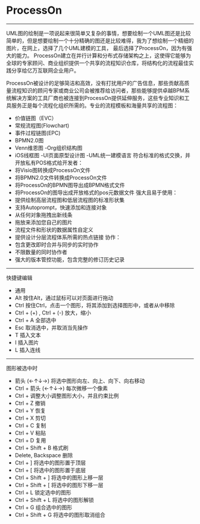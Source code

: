 # ProcessOn

---
UML图的绘制是一项说起来很简单又复杂的事情，想要绘制一个UML图还是比较简单的，但是想要绘制一个十分精确的图还是比较难得，我为了想绘制一个精细的图片，在网上，选择了几个UML建模的工具， 最后选择了ProcessOn，因为有强大的能力。
ProcessOn建立在并行计算和分布式存储架构之上，这使得它能够为全球的专家顾问、商业组织提供一个共享的流程知识仓库，将结构化的流程最佳实践分享给亿万互联网企业用户。

ProcessOn被设计的足够简洁和高效，没有打扰用户的广告信息，那些贡献高质量流程知识的顾问专家或商业公司会被推荐给访问者，那些能够提供卓越BPM系统解决方案的工具厂商也被连接到ProcessOn提供延伸服务，这些专业知识和工具服务正是每个流程化组织所需的。专业的流程模板和海量共享的流程图：
- 价值链图（EVC）
- 常规流程图(Flowchart)
- 事件过程链图(EPC)
- BPMN2.0图
- Venn维恩图
-Org组织结构图
- iOS线框图
-UI页面原型设计图
-UML统一建模语言
符合标准的格式交换，并开放私有POS格式给开发者：
- 将Visio图转换成ProcessOn文件
- 将BPMN2.0文件转换成ProcessOn文件
- 将ProcessOn的BPMN图导出成BPMN格式文件
- 将ProcessOn的图导出成开放格式的pos元数据文件
强大且易于使用：
- 提供绘制高层流程图和低层流程图的标准形状集
- 支持Autoprompt，快速添加和连接对象
- 从任何对象拖拽出新线条
- 拖放来添加您自己的图片
- 流程文件和形状的数据属性自定义
- 提供设计分层流程体系所需的热点链接
协作：
- 包含更改即时合并与同步的实时协作
- 不限数量的同时协作者
- 强大的版本管控功能，包含完整的修订历史记录

---

快捷键编辑
- 通用
- Alt 按住Alt，通过鼠标可以对页面进行拖动
- Ctrl 按住Ctrl，点击一个图形，将其添加到选择图形中，或者从中移除
- Ctrl + (+) , Ctrl + (-) 放大，缩小
- Ctrl + A 全部选中
- Esc 取消选中，并取消当先操作
- T 插入文本
- I 插入图片
- L 插入连线

---

图形被选中时
- 箭头 (←↑↓→) 将选中图形向左、向上、向下、向右移动
- Ctrl + 箭头 (←↑↓→) 每次微移一个像素
- Ctrl + 调整大小调整图形大小，并且约束比例
- Ctrl + Z 撤销
- Ctrl + Y 恢复
- Ctrl + X 剪切
- Ctrl + C 复制
- Ctrl + V 粘贴
- Ctrl + D 复用
- Ctrl + Shift + B 格式刷
- Delete, Backspace 删除
- Ctrl + ] 将选中的图形置于顶层
- Ctrl + [ 将选中的图形置于底层
- Ctrl + Shift + ] 将选中的图形上移一层
- Ctrl + Shift + [ 将选中的图形下移一层
- Ctrl + L 锁定选中的图形
- Ctrl + Shift + L 将选中的图形解锁
- Ctrl + G 组合选中的图形
- Ctrl + Shift + G 将选中的图形取消组合